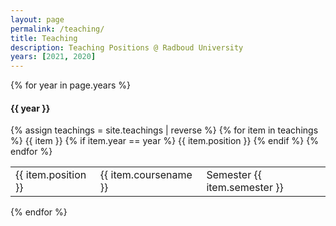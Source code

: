 ```yaml
---
layout: page
permalink: /teaching/
title: Teaching
description: Teaching Positions @ Radboud University
years: [2021, 2020]
---
```

{% for year in page.years %}
#### {{ year }}
  <table>
  {% assign teachings = site.teachings | reverse %}
  {% for item in teachings %}
  {{ item }}
    {% if item.year == year %}
      {{ item.position }}
      <tr class="noBorder">
        <td>{{ item.position }}</td>
        <td>{{ item.coursename  }}</td>
        <td>Semester {{ item.semester }}</td>
      </tr>
    {% endif %}
  {% endfor %}
  </table>
{% endfor %}
